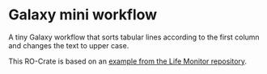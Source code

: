 # Galaxy mini workflow

A tiny Galaxy workflow that sorts tabular lines according to the first column
and changes the text to upper case.

This RO-Crate is based on an [example from the Life Monitor repository](https://github.com/crs4/life_monitor/tree/8437be177822d0e2b3fed30db094b91c2fc14391/interaction_experiments/data/crates/ro-crate-galaxy-sortchangecase).
